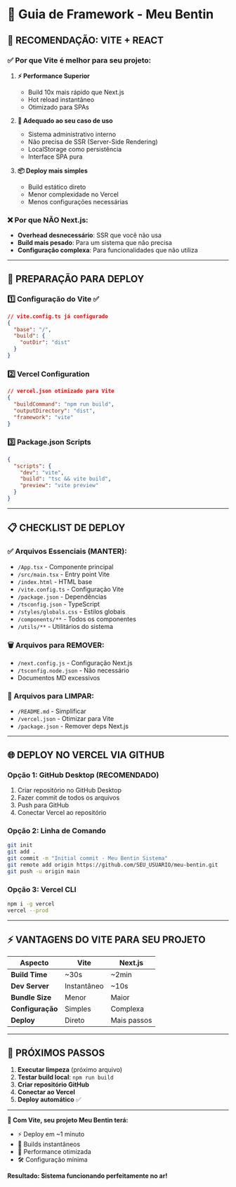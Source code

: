# 🚀 Guia de Framework - Meu Bentin

## 🎯 RECOMENDAÇÃO: **VITE + REACT**

### ✅ Por que Vite é melhor para seu projeto:

1. **⚡ Performance Superior**
   - Build 10x mais rápido que Next.js
   - Hot reload instantâneo
   - Otimizado para SPAs

2. **🎯 Adequado ao seu caso de uso**
   - Sistema administrativo interno
   - Não precisa de SSR (Server-Side Rendering)
   - LocalStorage como persistência
   - Interface SPA pura

3. **📦 Deploy mais simples**
   - Build estático direto
   - Menor complexidade no Vercel
   - Menos configurações necessárias

### ❌ Por que NÃO Next.js:

- **Overhead desnecessário**: SSR que você não usa
- **Build mais pesado**: Para um sistema que não precisa
- **Configuração complexa**: Para funcionalidades que não utiliza

---

## 🔧 PREPARAÇÃO PARA DEPLOY

### 1️⃣ **Configuração do Vite** ✅
```json
// vite.config.ts já configurado
{
  "base": "/",
  "build": {
    "outDir": "dist"
  }
}
```

### 2️⃣ **Vercel Configuration**
```json
// vercel.json otimizado para Vite
{
  "buildCommand": "npm run build",
  "outputDirectory": "dist",
  "framework": "vite"
}
```

### 3️⃣ **Package.json Scripts**
```json
{
  "scripts": {
    "dev": "vite",
    "build": "tsc && vite build", 
    "preview": "vite preview"
  }
}
```

---

## 📋 CHECKLIST DE DEPLOY

### ✅ Arquivos Essenciais (MANTER):
- `/App.tsx` - Componente principal
- `/src/main.tsx` - Entry point Vite
- `/index.html` - HTML base
- `/vite.config.ts` - Configuração Vite
- `/package.json` - Dependências
- `/tsconfig.json` - TypeScript
- `/styles/globals.css` - Estilos globais
- `/components/**` - Todos os componentes
- `/utils/**` - Utilitários do sistema

### 🗑️ Arquivos para REMOVER:
- `/next.config.js` - Configuração Next.js
- `/tsconfig.node.json` - Não necessário
- Documentos MD excessivos

### 📝 Arquivos para LIMPAR:
- `/README.md` - Simplificar
- `/vercel.json` - Otimizar para Vite
- `/package.json` - Remover deps Next.js

---

## 🌐 DEPLOY NO VERCEL VIA GITHUB

### **Opção 1: GitHub Desktop (RECOMENDADO)**
1. Criar repositório no GitHub Desktop
2. Fazer commit de todos os arquivos
3. Push para GitHub
4. Conectar Vercel ao repositório

### **Opção 2: Linha de Comando**
```bash
git init
git add .
git commit -m "Initial commit - Meu Bentin Sistema"
git remote add origin https://github.com/SEU_USUARIO/meu-bentin.git
git push -u origin main
```

### **Opção 3: Vercel CLI**
```bash
npm i -g vercel
vercel --prod
```

---

## ⚡ VANTAGENS DO VITE PARA SEU PROJETO

| Aspecto | Vite | Next.js |
|---------|------|---------|
| **Build Time** | ~30s | ~2min |
| **Dev Server** | Instantâneo | ~10s |
| **Bundle Size** | Menor | Maior |
| **Configuração** | Simples | Complexa |
| **Deploy** | Direto | Mais passos |

---

## 🎯 PRÓXIMOS PASSOS

1. **Executar limpeza** (próximo arquivo)
2. **Testar build local**: `npm run build`
3. **Criar repositório GitHub**
4. **Conectar ao Vercel**
5. **Deploy automático** ✅

---

**🚀 Com Vite, seu projeto Meu Bentin terá:**
- ⚡ Deploy em ~1 minuto
- 🔄 Builds instantâneos
- 📱 Performance otimizada
- 🛠️ Configuração mínima

**Resultado: Sistema funcionando perfeitamente no ar!**